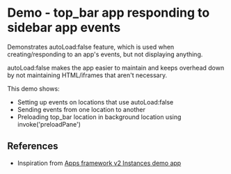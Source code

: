 # Demo - top_bar app responding to sidebar app events

Demonstrates autoLoad:false feature, which is used when creating/responding to an app's events, but not displaying anything.  

autoLoad:false makes the app easier to maintain and keeps overhead down by not maintaining HTML/iframes that aren't necessary.  

This demo shows:  
* Setting up events on locations that use autoLoad:false
* Sending events from one location to another
* Preloading top_bar location in background location using invoke('preloadPane')

## References
* Inspiration from [Apps framework v2 Instances demo app](https://github.com/zendesk/demo_apps/tree/master/v2/support/instances_sample_app)
